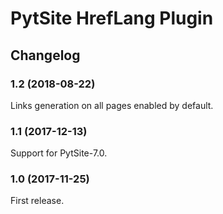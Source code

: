 # PytSite HrefLang Plugin


## Changelog


### 1.2 (2018-08-22)

Links generation on all pages enabled by default.


### 1.1 (2017-12-13)

Support for PytSite-7.0.


### 1.0 (2017-11-25)

First release.
